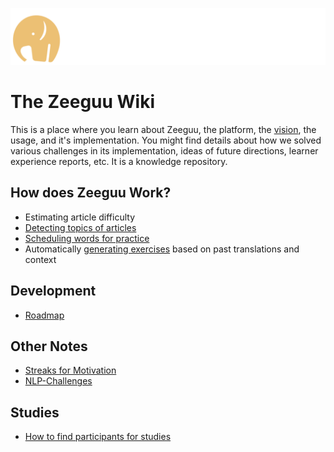 
![](uploads/orange-elephant-left.png)

# The Zeeguu Wiki


This is a place where you learn about Zeeguu, the platform, the [vision](vision.md), the usage, and it's implementation. You might find details about how we solved various challenges in its implementation, ideas of future directions, learner experience reports, etc. It is a knowledge repository. 

## How does Zeeguu Work?

- Estimating article difficulty
- [Detecting topics of articles](./topic-detection)
- [Scheduling words for practice](./word-scheduling.md)
- Automatically [generating exercises](./generating-exercises) based on past translations and context



## Development

- [Roadmap](roadmap.md)


## Other Notes

- [Streaks for Motivation](streaks-for-motivation.md)
- [NLP-Challenges](NLP-Challenges.md)

## Studies

- [How to find participants for studies](./finding-participants.md) 



